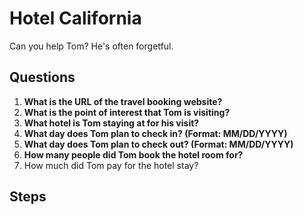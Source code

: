 # Hotel California
Can you help Tom? He's often forgetful.

## Questions
1. **What is the URL of the travel booking website?**
2. **What is the point of interest that Tom is visiting?**
3. **What hotel is Tom staying at for his visit?**
4. **What day does Tom plan to check in? (Format: MM/DD/YYYY)**
5. **What day does Tom plan to check out? (Format: MM/DD/YYYY)**
6. **How many people did Tom book the hotel room for?**
7. How much did Tom pay for the hotel stay?

## Steps
